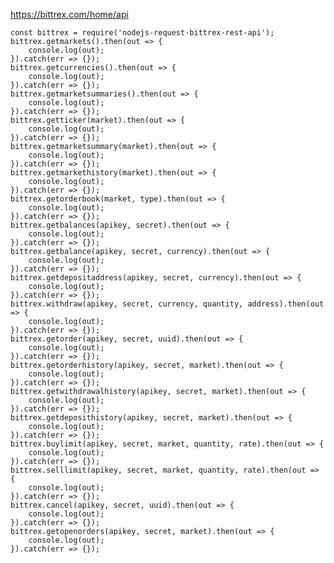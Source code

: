 https://bittrex.com/home/api

    const bittrex = require('nodejs-request-bittrex-rest-api');
    bittrex.getmarkets().then(out => {
        console.log(out);
    }).catch(err => {});
    bittrex.getcurrencies().then(out => {
        console.log(out);
    }).catch(err => {});
    bittrex.getmarketsummaries().then(out => {
        console.log(out);
    }).catch(err => {});
    bittrex.getticker(market).then(out => {
        console.log(out);
    }).catch(err => {});
    bittrex.getmarketsummary(market).then(out => {
        console.log(out);
    }).catch(err => {});
    bittrex.getmarkethistory(market).then(out => {
        console.log(out);
    }).catch(err => {});
    bittrex.getorderbook(market, type).then(out => {
        console.log(out);
    }).catch(err => {});
    bittrex.getbalances(apikey, secret).then(out => {
        console.log(out);
    }).catch(err => {});
    bittrex.getbalance(apikey, secret, currency).then(out => {
        console.log(out);
    }).catch(err => {});
    bittrex.getdepositaddress(apikey, secret, currency).then(out => {
        console.log(out);
    }).catch(err => {});
    bittrex.withdraw(apikey, secret, currency, quantity, address).then(out => {
        console.log(out);
    }).catch(err => {});
    bittrex.getorder(apikey, secret, uuid).then(out => {
        console.log(out);
    }).catch(err => {});
    bittrex.getorderhistory(apikey, secret, market).then(out => {
        console.log(out);
    }).catch(err => {});
    bittrex.getwithdrawalhistory(apikey, secret, market).then(out => {
        console.log(out);
    }).catch(err => {});
    bittrex.getdeposithistory(apikey, secret, market).then(out => {
        console.log(out);
    }).catch(err => {});
    bittrex.buylimit(apikey, secret, market, quantity, rate).then(out => {
        console.log(out);
    }).catch(err => {});
    bittrex.selllimit(apikey, secret, market, quantity, rate).then(out => {
        console.log(out);
    }).catch(err => {});
    bittrex.cancel(apikey, secret, uuid).then(out => {
        console.log(out);
    }).catch(err => {});
    bittrex.getopenorders(apikey, secret, market).then(out => {
        console.log(out);
    }).catch(err => {});